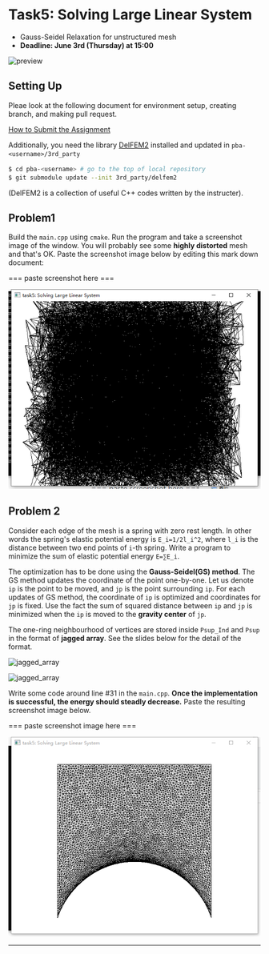 # Task5: Solving Large Linear System 

- Gauss-Seidel Relaxation for unstructured mesh
- **Deadline: June 3rd (Thursday) at 15:00**

![preview](preview.png)

## Setting Up

Pleae look at the following document for environment setup, creating branch, and making pull request.

[How to Submit the Assignment](../doc/submit.md)

Additionally, you need the library [DelFEM2](https://github.com/nobuyuki83/delfem2) installed and updated in `pba-<username>/3rd_party` 

```bash
$ cd pba-<username> # go to the top of local repository
$ git submodule update --init 3rd_party/delfem2
```

(DelFEM2 is a collection of useful C++ codes written by the instructer).



## Problem1

Build the `main.cpp` using `cmake`. Run the program and take a screenshot image of the window. You will probably see some **highly distorted** mesh and that's OK. Paste the screenshot image below by editing this mark down document:

=== paste screenshot here ===

![result1](result1.png)


## Problem 2

Consider each edge of the mesh is a spring with zero rest length. In other words the spring's elastic potential energy is `E_i=1/2l_i^2`,  where `l_i` is the distance between two end points of `i`-th spring. Write a program to minimize the sum of elastic potential energy `E=∑E_i`.

The optimization has to be done using the **Gauss-Seidel(GS) method**. The GS method updates the coordinate of the point one-by-one. Let us denote  `ip` is the point to be moved, and `jp` is the point surrounding `ip`.  For each updates of GS method, the coordinate of `ip` is optimized and coordinates for `jp` is fixed. Use the fact the sum of squared distance between `ip` and `jp` is minimized  when the `ip` is moved to the **gravity center** of `jp`.

The one-ring neighbourhood of vertices are stored inside `Psup_Ind` and `Psup` in the format of **jagged array**. See the slides below for the detail of the format. 

![jagged_array](jagged_array0.png)

![jagged_array](jagged_array1.png)


Write some code around line #31 in the `main.cpp`. **Once the implementation is successful, the energy should steadly decrease.** Paste the resulting screenshot image below. 

=== paste screenshot image here ===

![result2](result2.png) 






----









